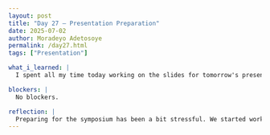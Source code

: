 ```yaml
---
layout: post
title: "Day 27 – Presentation Preparation"
date: 2025-07-02
author: Moradeyo Adetosoye
permalink: /day27.html
tags: ["Presentation"]

what_i_learned: |
  I spent all my time today working on the slides for tomorrow's presentation. I got the charts and maps I needed to display on my slide, and filled in the required information. We also recorded our demo video. At the end of the day, we practiced our presentations with our mentors.

blockers: |
  No blockers.

reflection: |
  Preparing for the symposium has been a bit stressful. We started working on our slides a bit late, so everything is a bit rushed. I think our presentation went good, we're kind of ready for tomorrow. The only major thing we need to work on is our time management.
---
```

